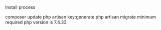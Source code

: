Install process

composer update
php artisan key:generate
php artisan migrate
minimum required php version is 7.4.33

